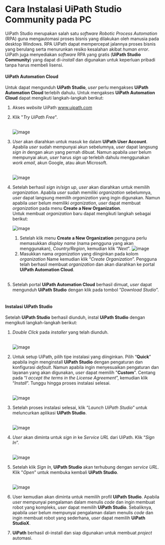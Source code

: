 # Cara Instalasi UiPath Studio Community pada PC
UiPath Studio merupakan salah satu _software_ *Robotic Process Automation* (RPA) guna mengautomasi proses bisnis yang dilakukan oleh manusia pada desktop Windows. RPA UiPath dapat mempercepat jalannya proses bisnis yang berulang serta menurunkan resiko kesalahan akibat *human error*. UiPath juga menyediakan *software* RPA yang gratis (**UiPath Studio Community**) yang dapat di-*install* dan digunakan untuk keperluan pribadi tanpa harus membeli lisensi.

#### UiPath Automation Cloud
Untuk dapat mengunduh **UiPath Studio**, *user* perlu mengakses **UiPath Automation Cloud** terlebih dahulu. Untuk mengakses **UiPath Automation Cloud** dapat mengikuti langkah-langkah berikut:

1. Akses _website_ UiPath www.uipath.com

2. Klik "_Try UiPath Free_". <br><br>

   ![image](https://github.com/bellarompon/Technical-Writer/assets/160082906/c7b281c7-b339-41be-9dd2-51c9154fcbfa)
3. *User* akan diarahkan untuk masuk ke dalam **UiPath User Account**. Apabila *user* sudah mempunyai akun sebelumnya, *user* dapat langsung *sign in* dengan akun yang pernah dibuat. Namun apabila *user* belum mempunyai akun, *user* harus *sign up* terlebih dahulu menggunakan *work email*, akun Google, atau akun Microsoft. <br><br>


   ![image](https://github.com/bellarompon/Technical-Writer/assets/160082906/cbec35b6-07be-4f1c-a706-af16ef8fd17f)
4. Setelah berhasil *sign in/sign up*, *user* akan diarahkan untuk memilih *organization*. Apabila *user* sudah memiliki *organization* sebelumnya, *user* dapat langsung memilih *organization* yang ingin digunakan. Namun apabila *user* belum memiliki *organization*, *user* dapat membuat *organization* pada menu **Create a New Organization**. <br>
   Untuk membuat *organization* baru dapat mengikuti langkah sebagai berikut: <br>
   
   ![image](https://github.com/bellarompon/Technical-Writer/assets/160082906/0778dda2-4d23-406e-81fa-813154663cce)
   1. Setelah klik menu **Create a New Organization** pengguna perlu memasukkan *display name* (nama pengguna yang akan menggunakan), *Country/Region*, kemudian klik “*Next*”.
   ![image](https://github.com/bellarompon/Technical-Writer/assets/160082906/8ce95cb9-b629-4d59-8e28-18430f9ecaca)
   2. Masukkan nama *organization* yang diinginkan pada kolom *organization* Name kemudian klik “*Create Organization*”. Pengguna telah berhasil membuat *organization* dan akan diarahkan ke portal **UiPath Automation Cloud**. <br><br>

5. Setelah portal **UiPath Automation Cloud** berhasil dimuat, *user* dapat mengunduh **UiPath Studio** dengan klik pada tombol “*Download Studio*”.<br><br>

#### Instalasi UiPath Studio
Setelah **UiPath Studio** berhasil diunduh, instal **UiPath Studio** dengan mengikuti langkah-langkah berikut:
1. *Double Click* pada *installer* yang telah diunduh.<br><br>

   ![image](https://github.com/bellarompon/Technical-Writer/assets/160082906/c49f9154-84be-448f-a5dc-9cfebcb92271)
2. Untuk setup UiPath, pilih tipe instalasi yang diinginkan. Pilih “**Quick**” apabila ingin menginstall **UiPath Studio** dengan pengaturan dan konfigurasi *default*. Namun apabila ingin menyesuaikan pengaturan dan layanan yang akan digunakan, *user* dapat memilih "**Custom**". Centang pada “*I accept the terms in the License Agreement*”, kemudian klik “*Install*”. Tunggu hingga proses instalasi selesai.<br><br>

   ![image](https://github.com/bellarompon/Technical-Writer/assets/160082906/70dc56d5-4d82-4df9-ad2a-5d4cef1e4016)
3. Setelah proses instalasi selesai, klik “*Launch UiPath Studio*” untuk meluncurkan aplikasi **UiPath Studio**.<br><br>
   
   ![image](https://github.com/bellarompon/Technical-Writer/assets/160082906/c58e3c4c-5769-4915-8646-f0b59dbc2c7a)
4. *User* akan diminta untuk *sign in* ke *Service URL* dari UiPath. Klik “*Sign In*”.<br><br>
   
   ![image](https://github.com/bellarompon/Technical-Writer/assets/160082906/9df978c4-858f-4fb5-b959-3ee56473318f)
7. Setelah klik *Sign In*, **UiPath Studio** akan terhubung dengan *service URL*. Klik "*Open*" untuk membuka kembali **UiPath Studio**.<br><br>
   
   ![image](https://github.com/bellarompon/Technical-Writer/assets/160082906/7530c962-eaf2-49a9-b251-9b3d39b8bcc8)
10. User kemudian akan diminta untuk memilih profil **UiPath Studio**. Apabila *user* mempunyai pengalaman dalam menulis *code* dan ingin membuat robot yang kompleks, *user* dapat memilih **UiPath Studio**. Sebaliknya, apabila *user* belum mempunyai pengalaman dalam menulis *code* dan ingin membuat robot yang sederhana, *user* dapat memilih **UiPath StudioX**.
11. **UiPath** berhasil di-install dan siap digunakan untuk membuat *project* automasi.

